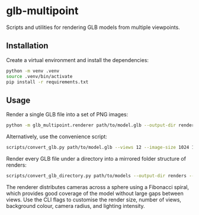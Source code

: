 # glb-multipoint

Scripts and utilities for rendering GLB models from multiple viewpoints.

## Installation

Create a virtual environment and install the dependencies:

```bash
python -m venv .venv
source .venv/bin/activate
pip install -r requirements.txt
```

## Usage

Render a single GLB file into a set of PNG images:

```bash
python -m glb_multipoint.renderer path/to/model.glb --output-dir renders --views 12
```

Alternatively, use the convenience script:

```bash
scripts/convert_glb.py path/to/model.glb --views 12 --image-size 1024 1024
```

Render every GLB file under a directory into a mirrored folder structure of
renders:

```bash
scripts/convert_glb_directory.py path/to/models --output-dir renders --views 16
```

The renderer distributes cameras across a sphere using a Fibonacci spiral,
which provides good coverage of the model without large gaps between views.
Use the CLI flags to customise the render size, number of views, background
colour, camera radius, and lighting intensity.
